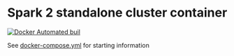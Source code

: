 Spark 2 standalone cluster container
====================================

[![Docker Automated buil](https://img.shields.io/docker/automated/jrottenberg/ffmpeg.svg)](https://hub.docker.com/r/produktion/spark/)

See [docker-compose.yml](docker-compose.yml) for starting information